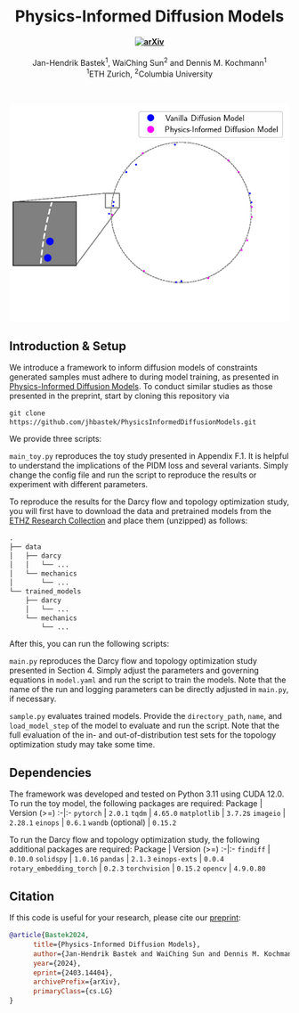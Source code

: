 <h1 align="center">Physics-Informed Diffusion Models</h1>
<h4 align="center">
<a href="https://arxiv.org/abs/2403.14404"><img src="https://img.shields.io/badge/arXiv-2403.14404-blue" alt="arXiv"></a>
</h4>
<div align="center">
  <span class="author-block">
    <a>Jan-Hendrik Bastek</a><sup>1</sup>,</span>
  <span class="author-block">
    <a>WaiChing Sun</a><sup>2</sup> and</span>
  <span class="author-block">
    <a>Dennis M. Kochmann</a><sup>1</sup></span>
</div>
<div align="center">
  <span class="author-block"><sup>1</sup>ETH Zurich,</span>
  <span class="author-block"><sup>2</sup>Columbia University</span>
</div>

$~$
<p align="center"><img src="circular_samples.gif" width="550"\></p>

## Introduction & Setup
We introduce a framework to inform diffusion models of constraints generated samples must adhere to during model training, as presented in [Physics-Informed Diffusion Models](https://arxiv.org/abs/2403.14404).
To conduct similar studies as those presented in the preprint, start by cloning this repository via
```
git clone https://github.com/jhbastek/PhysicsInformedDiffusionModels.git
```
We provide three scripts:

`main_toy.py` reproduces the toy study presented in Appendix F.1. It is helpful to understand the implications of the PIDM loss and several variants. Simply change the config file and run the script to reproduce the results or experiment with different parameters.

To reproduce the results for the Darcy flow and topology optimization study, you will first have to download the data and pretrained models from the [ETHZ Research Collection](https://doi.org/10.3929/ethz-b-000674074) and place them (unzipped) as follows:
```
.
├── data
│   ├── darcy
│   │   └── ...
│   └── mechanics
│       └── ...
└── trained_models
    ├── darcy
    │   └── ...
    └── mechanics
        └── ...
```

After this, you can run the following scripts:

`main.py` reproduces the Darcy flow and topology optimization study presented in Section 4. Simply adjust the parameters and governing equations in `model.yaml` and run the script to train the models. Note that the name of the run and logging parameters can be directly adjusted in `main.py`, if necessary.

`sample.py` evaluates trained models. Provide the `directory_path`, `name`, and `load_model_step` of the model to evaluate and run the script. Note that the full evaluation of the in- and out-of-distribution test sets for the topology optimization study may take some time.

## Dependencies

The framework was developed and tested on Python 3.11 using CUDA 12.0.
To run the toy model, the following packages are required:
Package | Version (>=)
:-|:-
`pytorch`                   | `2.0.1`
`tqdm`                      | `4.65.0`
`matplotlib`                | `3.7.2`s
`imageio`                   | `2.28.1`
`einops`                    | `0.6.1`
`wandb` (optional)          | `0.15.2`

To run the Darcy flow and topology optimization study, the following additional packages are required:
Package | Version (>=)
:-|:-
`findiff`                   | `0.10.0`
`solidspy`                  | `1.0.16`
`pandas`                    | `2.1.3`
`einops-exts`               | `0.0.4`
`rotary_embedding_torch`    | `0.2.3`
`torchvision`               | `0.15.2`
`opencv`                    | `4.9.0.80`

## Citation

If this code is useful for your research, please cite our [preprint](https://arxiv.org/abs/2403.14404):
```bibtex
@article{Bastek2024,
      title={Physics-Informed Diffusion Models}, 
      author={Jan-Hendrik Bastek and WaiChing Sun and Dennis M. Kochmann},
      year={2024},
      eprint={2403.14404},
      archivePrefix={arXiv},
      primaryClass={cs.LG}
}
